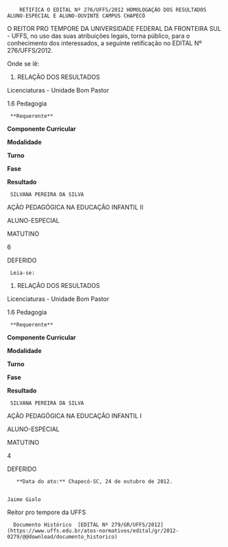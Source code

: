         RETIFICA O EDITAL Nº 276/UFFS/2012 HOMOLOGAÇÃO DOS RESULTADOS ALUNO-ESPECIAL E ALUNO-OUVINTE CAMPUS CHAPECÓ  

O REITOR PRO TEMPORE DA UNIVERSIDADE FEDERAL DA FRONTEIRA SUL - UFFS, no uso das suas atribuições legais, torna público, para o conhecimento dos interessados, a seguinte retificação no EDITAL Nº 276/UFFS/2012.

 Onde se lê:

 1. RELAÇÃO DOS RESULTADOS

 Licenciaturas - Unidade Bom Pastor

 1.6 Pedagogia

     **Requerente**

   **Componente Curricular**

   **Modalidade**

   **Turno**

   **Fase**

   **Resultado**

     SILVANA PEREIRA DA SILVA

   AÇÃO PEDAGÓGICA NA EDUCAÇÃO INFANTIL II

   ALUNO-ESPECIAL

   MATUTINO

   6

   DEFERIDO

     Leia-se:

 1. RELAÇÃO DOS RESULTADOS

 Licenciaturas - Unidade Bom Pastor

 1.6 Pedagogia

     **Requerente**

   **Componente Curricular**

   **Modalidade**

   **Turno**

   **Fase**

   **Resultado**

     SILVANA PEREIRA DA SILVA

   AÇÃO PEDAGÓGICA NA EDUCAÇÃO INFANTIL I

   ALUNO-ESPECIAL

   MATUTINO

   4

   DEFERIDO

       **Data do ato:** Chapecó-SC, 24 de outubro de 2012.   
 

    Jaime Giolo   
 Reitor pro tempore da UFFS 

      Documento Histórico  [EDITAL Nº 279/GR/UFFS/2012](https://www.uffs.edu.br/atos-normativos/edital/gr/2012-0279/@@download/documento_historico)     
      